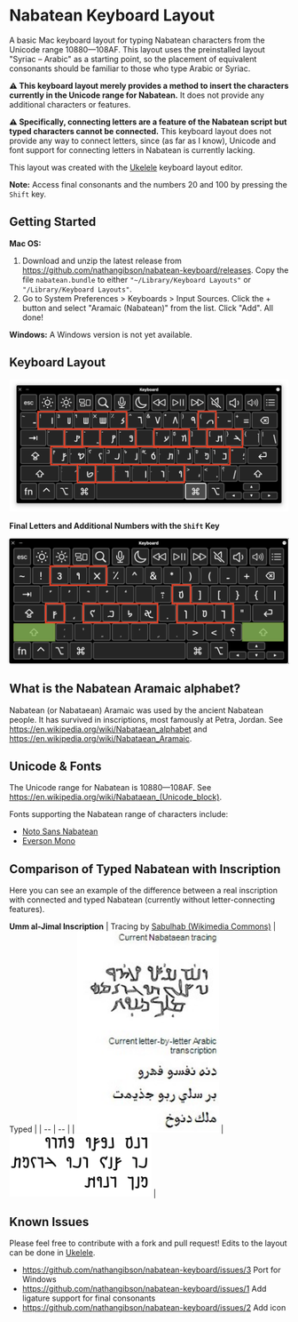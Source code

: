 # Nabatean Keyboard Layout
A basic Mac keyboard layout for typing Nabatean characters from the Unicode range 10880—108AF. This layout uses the preinstalled layout "Syriac – Arabic" as a starting point, so the placement of equivalent consonants should be familiar to those who type Arabic or Syriac.

**⚠️ This keyboard layout merely provides a method to insert the characters currently in the Unicode range for Nabatean.** It does not provide any additional characters or features. 

**⚠️ Specifically, connecting letters are a feature of the Nabatean script but typed characters cannot be connected.** This keyboard layout does not provide any way to connect letters, since (as far as I know), Unicode and font support for connecting letters in Nabatean is currently lacking.

This layout was created with the [Ukelele](https://software.sil.org/ukelele/) keyboard layout editor.

**Note:** Access final consonants and the numbers 20 and 100 by pressing the `Shift` key.
## Getting Started
**Mac OS:** 
 1. Download and unzip the latest release from https://github.com/nathangibson/nabatean-keyboard/releases. Copy the file `nabatean.bundle` to either `"~/Library/Keyboard Layouts"` or `"/Library/Keyboard Layouts"`.
 2. Go to System Preferences > Keyboards > Input Sources. Click the + button and select "Aramaic (Nabatean)" from the list. Click "Add". All done!

**Windows:** A Windows version is not yet available.
## Keyboard Layout
<img width="930" alt="keyboard-layout" src="https://raw.githubusercontent.com/nathangibson/nabatean-keyboard/main/images/keyboard-layout.png">

**Final Letters and Additional Numbers with the `Shift` Key**

<img width="930" alt="keyboard-layout-shift" src="https://raw.githubusercontent.com/nathangibson/nabatean-keyboard/main/images/keyboard-layout-shift.png">

## What is the Nabatean Aramaic alphabet?
Nabatean (or Nabataean) Aramaic was used by the ancient Nabatean people. It has survived in inscriptions, most famously at Petra, Jordan. See https://en.wikipedia.org/wiki/Nabataean_alphabet and https://en.wikipedia.org/wiki/Nabataean_Aramaic.

## Unicode & Fonts
The Unicode range for Nabatean is 10880—108AF. See https://en.wikipedia.org/wiki/Nabataean_(Unicode_block).

Fonts supporting the Nabatean range of characters include:
- [Noto Sans Nabatean](https://fonts.google.com/noto/specimen/Noto+Sans+Nabataean)
- [Everson Mono](https://evertype.com/emono/)

## Comparison of Typed Nabatean with Inscription
Here you can see an example of the difference between a real inscription with connected and typed Nabatean (currently without letter-connecting features).

**Umm al-Jimal Inscription**
| Tracing by [Sabulhab (Wikimedia Commons)](https://commons.wikimedia.org/wiki/File:Umm_al-Jimal_al-Awwal_commons.jpg) | Typed |
| -- | -- |
| <a title="Sabulhab, CC BY-SA 3.0 &lt;https://creativecommons.org/licenses/by-sa/3.0&gt;, via Wikimedia Commons" href="https://commons.wikimedia.org/wiki/File:Umm_al-Jimal_al-Awwal_commons.jpg"><img width="256" alt="Umm al-Jimal al-Awwal commons" src="https://raw.githubusercontent.com/nathangibson/nabatean-keyboard/main/images/umm-al-jimal-al-awwal.jpg"></a> | <img width="256" alt="keyboard-layout-shift" src="https://raw.githubusercontent.com/nathangibson/nabatean-keyboard/main/images/umm-al-jimal-al-awwal-typed.jpg"> |

## Known Issues
Please feel free to contribute with a fork and pull request! Edits to the layout can be done in [Ukelele](https://software.sil.org/ukelele/).
- https://github.com/nathangibson/nabatean-keyboard/issues/3 Port for Windows
- https://github.com/nathangibson/nabatean-keyboard/issues/1 Add ligature support for final consonants
- https://github.com/nathangibson/nabatean-keyboard/issues/2 Add icon
